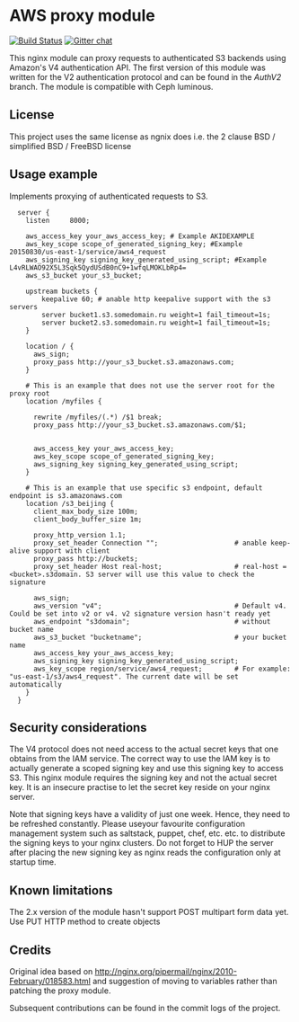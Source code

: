 # AWS proxy module

[![Build Status](https://travis-ci.org/anomalizer/ngx_aws_auth.svg?branch=master)](https://travis-ci.org/anomalizer/ngx_aws_auth)
 [![Gitter chat](https://badges.gitter.im/anomalizer/ngx_aws_auth.png)](https://gitter.im/ngx_aws_auth/Lobby?utm_source=share-link&utm_medium=link&utm_campaign=share-link)

This nginx module can proxy requests to authenticated S3 backends using Amazon's
V4 authentication API. The first version of this module was written for the V2
authentication protocol and can be found in the *AuthV2* branch.
The module is compatible with Ceph luminous.

## License
This project uses the same license as ngnix does i.e. the 2 clause BSD / simplified BSD / FreeBSD license

## Usage example

Implements proxying of authenticated requests to S3.

```nginx
  server {
    listen     8000;

    aws_access_key your_aws_access_key; # Example AKIDEXAMPLE
    aws_key_scope scope_of_generated_signing_key; #Example 20150830/us-east-1/service/aws4_request
    aws_signing_key signing_key_generated_using_script; #Example L4vRLWAO92X5L3Sqk5QydUSdB0nC9+1wfqLMOKLbRp4=
	aws_s3_bucket your_s3_bucket;
	
    upstream buckets {
        keepalive 60; # anable http keepalive support with the s3 servers
        server bucket1.s3.somedomain.ru weight=1 fail_timeout=1s;
        server bucket2.s3.somedomain.ru weight=1 fail_timeout=1s;
    }

    location / {
	  aws_sign;
      proxy_pass http://your_s3_bucket.s3.amazonaws.com;
    }

    # This is an example that does not use the server root for the proxy root
    location /myfiles {
	
      rewrite /myfiles/(.*) /$1 break;
      proxy_pass http://your_s3_bucket.s3.amazonaws.com/$1;


      aws_access_key your_aws_access_key;
      aws_key_scope scope_of_generated_signing_key;
      aws_signing_key signing_key_generated_using_script;
    }

    # This is an example that use specific s3 endpoint, default endpoint is s3.amazonaws.com
    location /s3_beijing {
      client_max_body_size 100m;
      client_body_buffer_size 1m;
	
      proxy_http_version 1.1;
      proxy_set_header Connection "";                   # anable keep-alive support with client
      proxy_pass http://buckets;
      proxy_set_header Host real-host;                  # real-host = <bucket>.s3domain. S3 server will use this value to check the signature

      aws_sign;
      aws_version "v4";                                 # Default v4. Could be set into v2 or v4. v2 signature version hasn't ready yet
      aws_endpoint "s3domain";                          # without bucket name
      aws_s3_bucket "bucketname";                       # your bucket name
      aws_access_key your_aws_access_key;
      aws_signing_key signing_key_generated_using_script;
      aws_key_scope region/service/aws4_request;        # For example: "us-east-1/s3/aws4_request". The current date will be set automatically
    }
  }
```

## Security considerations
The V4 protocol does not need access to the actual secret keys that one obtains 
from the IAM service. The correct way to use the IAM key is to actually generate
a scoped signing key and use this signing key to access S3. This nginx module
requires the signing key and not the actual secret key. It is an insecure practise
to let the secret key reside on your nginx server.

Note that signing keys have a validity of just one week. Hence, they need to
be refreshed constantly. Please useyour favourite configuration management
system such as saltstack, puppet, chef, etc. etc. to distribute the signing
keys to your nginx clusters. Do not forget to HUP the server after placing the new
signing key as nginx reads the configuration only at startup time.

## Known limitations
The 2.x version of the module hasn't support POST multipart form data yet. Use PUT HTTP method to create objects


## Credits
Original idea based on http://nginx.org/pipermail/nginx/2010-February/018583.html and suggestion of moving to variables rather than patching the proxy module.

Subsequent contributions can be found in the commit logs of the project.
